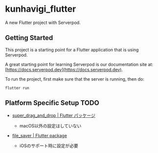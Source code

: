 # kunhavigi_flutter

A new Flutter project with Serverpod.

## Getting Started

This project is a starting point for a Flutter application that is using
Serverpod.

A great starting point for learning Serverpod is our documentation site at:
[https://docs.serverpod.dev](https://docs.serverpod.dev).

To run the project, first make sure that the server is running, then do:

    flutter run

<!-- TODO: deal with these -->
## Platform Specific Setup TODO

- [super_drag_and_drop | Flutter パッケージ](https://pub.dev/packages/super_drag_and_drop)
  - macOS以外の設定はしていない

- [file_saver | Flutter package](https://pub.dev/packages/file_saver)
  - iOSのサポート時に設定が必要
